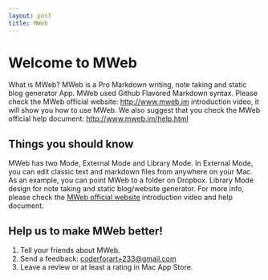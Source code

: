```yaml
---
layout: post
title: MWeb
---
```



# Welcome to MWeb

What is MWeb? MWeb is a Pro Markdown writing, note taking and static blog generator App. MWeb used Github Flavored Markdown syntax. Please check the MWeb official website: <http://www.mweb.im> introduction video, it will show you how to use MWeb. We also suggest that you check the MWeb official help document: <http://www.mweb.im/help.html>

## Things you should know

MWeb has two Mode, External Mode and Library Mode. 
In External Mode, you can edit classic text and markdown files from anywhere on your Mac. As an example, you can point MWeb to a folder on Dropbox. Library Mode design for note taking and static blog/website generator. For more info, please check the [MWeb official website](http://www.mweb.im) introduction video and help document.

## Help us to make MWeb better!

1. Tell your friends about MWeb.
2. Send a feedback: <coderforart+233@gmail.com>
3. Leave a review or at least a rating in Mac App Store.


